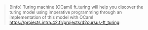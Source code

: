 > [!info] Turing machine (OCaml)
> ft_turing will help you discover the turing model using imperative programming through an implementation of this model with OCaml
> https://projects.intra.42.fr/projects/42cursus-ft_turing
